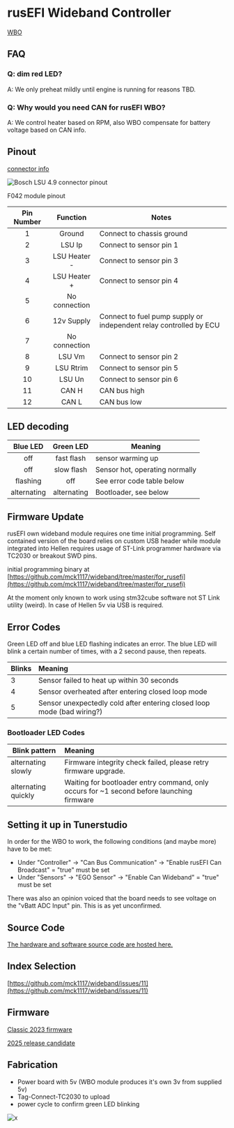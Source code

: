 # rusEFI Wideband Controller

[WBO](WBO)

## FAQ

### Q: dim red LED?

A: We only preheat mildly until engine is running for reasons TBD.

### Q: Why would you need CAN for rusEFI WBO?

A: We control heater based on RPM, also WBO compensate for battery voltage based on CAN info.

## Pinout

[connector info](https://rusefi.com/forum/viewtopic.php?p=43705#p43705)

![Bosch LSU 4.9 connector pinout](Images/Bosch_LSU_4.9_connector_pinout.png)

F042 module pinout

| Pin Number | Function | Notes |
|:---:|:---:| ---|
| 1 | Ground | Connect to chassis ground |
| 2 | LSU Ip | Connect to sensor pin 1 |
| 3 | LSU Heater - | Connect to sensor pin 3 |
| 4 | LSU Heater + | Connect to sensor pin 4 |
| 5 | No connection | |
| 6 | 12v Supply | Connect to fuel pump supply or independent relay controlled by ECU |
| 7 | No connection | |
| 8 | LSU Vm | Connect to sensor pin 2 |
| 9 | LSU Rtrim | Connect to sensor pin 5 |
| 10 | LSU Un | Connect to sensor pin 6 |
| 11 | CAN H | CAN bus high |
| 12 | CAN L | CAN bus low |

## LED decoding

| Blue LED | Green LED | Meaning |
|:--------:|:---------:| -----|
| off | fast flash | sensor warming up |
| off | slow flash | Sensor hot, operating normally |
| flashing | off | See error code table below |
| alternating | alternating | Bootloader, see below |

## Firmware Update

rusEFI own wideband module requires one time initial programming. Self contained version of the board relies on custom USB header while module integrated into Hellen requires usage of ST-Link programmer hardware via TC2030 or breakout SWD pins.

initial programming binary at [https://github.com/mck1117/wideband/tree/master/for_rusefi](https://github.com/mck1117/wideband/tree/master/for_rusefi)

At the moment only known to work using stm32cube software not ST Link utility (weird). In case of Hellen 5v via USB is required.

## Error Codes

Green LED off and blue LED flashing indicates an error.  The blue LED will blink a certain number of times, with a 2 second pause, then repeats.

| Blinks | Meaning |
| --- |:--- |
| 3 | Sensor failed to heat up within 30 seconds |
| 4 | Sensor overheated after entering closed loop mode |
| 5 | Sensor unexpectedly cold after entering closed loop mode (bad wiring?) |

### Bootloader LED Codes

| Blink pattern | Meaning |
| --- |:--- |
| alternating slowly | Firmware integrity check failed, please retry firmware upgrade. |
| alternating quickly | Waiting for bootloader entry command, only occurs for ~1 second before launching firmware |

## Setting it up in Tunerstudio

In order for the WBO to work, the following conditions (and maybe more) have to be met:

* Under "Controller" -> "Can Bus Communication" -> "Enable rusEFI Can Broadcast" = "true" must be set
* Under "Sensors" -> "EGO Sensor" -> "Enable Can Wideband" = "true" must be set

There was also an opinion voiced that the board needs to see voltage on the "vBatt ADC Input" pin. This is as yet unconfirmed.

## Source Code

[The hardware and software source code are hosted here.](https://github.com/mck1117/wideband)

## Index Selection

[https://github.com/mck1117/wideband/issues/11](https://github.com/mck1117/wideband/issues/11)

## Firmware

[Classic 2023 firmware](https://github.com/andreika-git/hellen-one/tree/master/modules/wbo/fw-releases/Wideband%20f0_module%202023-dec)

[2025 release candidate](https://github.com/rusefi/wideband/tree/prod-2025-05/release/rc)

## Fabrication

* Power board with 5v (WBO module produces it's own 3v from supplied 5v)
* Tag-Connect-TC2030 to upload
* power cycle to confirm green LED blinking

![x](Hardware/Hellen/hellen-wbo-F042-soldering-map.jpg)
